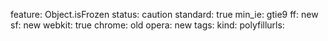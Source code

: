 feature: Object.isFrozen
status: caution
standard: true
min_ie: gtie9
ff: new
sf: new
webkit: true
chrome: old
opera: new
tags:
kind:
polyfillurls:

